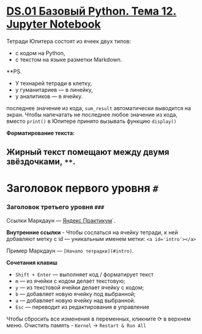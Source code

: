 # [DS.01 Базовый Python. Тема 12. Jupyter Notebook](https://practicum.yandex.ru/trainer/data-scientist/lesson/4c3d9cdb-3ac8-473f-97dd-6f8f683d7421/task/df770dcb-29f2-4de7-b1b4-0c164db2c2a2/)

Тетради Юпитера состоят из ячеек двух типов:

* с кодом на Python,
* с текстом на языке разметки Markdown.

**PS.
* У технарей тетради в клетку,
* у гуманитариев — в линейку,
* у аналитиков — в ячейку.

последнее значение из кода, `sum_result` автоматически выводится на экран. Чтобы напечатать не последнее любое значение из кода, вместо `print()` в Юпитере принято вызывать функцию `display()`

**Форматирование текста:**

**Жирный текст** помещают между двумя звёздочками, `**`.
--------------------------------------------------------

# Заголовок первого уровня `#`
### Заголовок третьего уровня `###`

Ссылки Маркдаун — [Яндекс Практикум](https://practicum.yandex.ru/)`.

**Внутренние ссылки** - Чтобы сослаться на ячейку тетради, к ней добавляют метку с id — уникальным именем метки: `<a id='intro'></a>`

Пример Маркдаун — `[Начало тетрадки](#intro)`.

**Сочетания клавиш**

* `Shift + Enter` — выполняет код / форматирует текст
* `m` — из ячейки с кодом делает текстовую;
* `y` — из текстовой ячейки делает ячейку с кодом;
* `b` — добавляет новую ячейку под выбранной;
* `a` — добавляет новую ячейку над выбранной.
* `Esc` — переводит из редактирования в управление


Чтобы сбросить все изменения в переменных, кликните ⟳ в верхнем меню. Очистить память - `Kernel` → `Restart & Run All`

